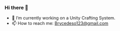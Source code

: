 ### Hi there 👋

- 🔭 I’m currently working on a Unity Crafting System.
- 📫 How to reach me: Brycedeso123@gmail.com
